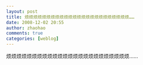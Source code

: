 ```yaml
---
layout: post
title: 烦烦烦烦烦烦烦烦烦烦烦烦烦烦烦烦烦烦烦烦烦烦烦烦……
date: 2008-12-02 20:55
author: zhaohao
comments: true
categories: [weblog]
---
```

烦烦烦烦烦烦烦烦烦烦烦烦烦烦烦烦烦烦烦烦烦烦烦烦……
